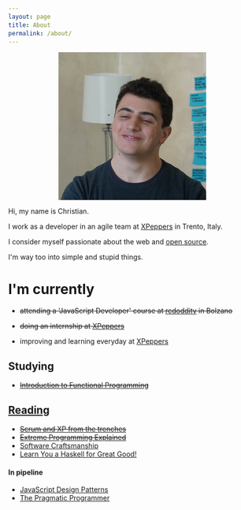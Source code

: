 ```yaml
---
layout: page
title: About
permalink: /about/
---
```


<img class="round" style="display:block; margin:auto;" src="/img/me.jpg" alt="Christian Fei"/>

Hi, my name is Christian.

I work as a developer in an agile team at [XPeppers](http://xpeppers.com/) in Trento, Italy.

I consider myself passionate about the web and [open source](https://github.com/christian-fei).

I'm way too into simple and stupid things.


# I'm currently

- ~~attending a 'JavaScript Developer' course at <a href="http://www.redoddity.it/courses/fse-javascript-developer/" class="imp" target="_blank">redoddity</a> in Bolzano~~

- ~~doing an internship at <a href="http://xpeppers.com">XPeppers</a>~~

- improving and learning everyday at [XPeppers](http://xpeppers.com)



## Studying

- ~~[Introduction to Functional Programming](https://www.edx.org/course/introduction-functional-programming-delftx-fp101x#.VLMY6orF_xF)~~



## [Reading](https://www.goodreads.com/user/show/38117692-christian-fei)

- ~~[Scrum and XP from the trenches](https://www.goodreads.com/book/show/2455391.Scrum_and_XP_from_the_Trenches)~~
- ~~[Extreme Programming Explained](https://www.goodreads.com/book/show/67833.Extreme_Programming_Explained)~~
- [Software Craftsmanship](https://www.goodreads.com/book/show/18054154-software-craftsmanship)
- [Learn You a Haskell for Great Good!](https://www.goodreads.com/book/show/6593810-learn-you-a-haskell-for-great-good)

#### In pipeline
- [JavaScript Design Patterns](https://www.goodreads.com/book/show/14289134-learning-javascript-design-patterns)
- [The Pragmatic Programmer](https://www.goodreads.com/book/show/4099.The_Pragmatic_Programmer)
